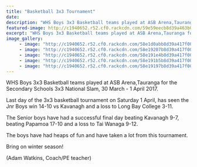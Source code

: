 ```yaml
---
title: "Basketball 3x3 Tournament"
date: 
description: "WHS Boys 3x3 Basketball teams played at ASB Arena,Tauranga for the Secondary Schools 3x3 National Slam, 30 March - 1 April 2017..."
featured-image: http://c1940652.r52.cf0.rackcdn.com/59e59eecb8d39a463b0003d0/shot-2.jpg
excerpt: "WHS Boys 3x3 Basketball teams played at ASB Arena,Tauranga for the Secondary Schools 3x3 National Slam, 30 March - 1 April 2017."
image_gallery:
     - image: "http://c1940652.r52.cf0.rackcdn.com/58e1d0abb8d39a417f0006c9/the-team-with-coaches.jpg"
     - image: "http://c1940652.r52.cf0.rackcdn.com/58e19207b8d39a417f000621/shot.jpg"
     - image: "http://c1940652.r52.cf0.rackcdn.com/58e191e4b8d39a417f00061d/shot-5.jpg"
     - image: "http://c1940652.r52.cf0.rackcdn.com/58e191b5b8d39a417f00061b/shot-4.jpg"
     - image: "http://c1940652.r52.cf0.rackcdn.com/58e19197b8d39a417f000616/shot-3.jpg"
---
```


<p><span>WHS Boys 3x3 Basketball teams played at ASB Arena,Tauranga for the Secondary Schools 3x3 National Slam, 30 March - 1 April 2017.</span></p>
<p><span>Last day of the 3x3 basketball tournament on Saturday 1 April, has seen the Jnr Boys win 14-10 vs Kavanagh and a loss to Long Bay College 3-11. </span></p>
<p><span>The Senior boys have had a successful final day beating Kavanagh 9-7, beating Papamoa 17-10 and a loss to Tai Wanaga 9-12. </span></p>
<p><span>The boys have had heaps of fun and have taken a lot from this tournament. </span></p>
<p><span>Bring on winter season!</span></p>
<p><span>(Adam Watkins, Coach/PE teacher)</span></p>

